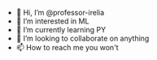 - 👋 Hi, I’m @professor-irelia
- 👀 I’m interested in ML
- 🌱 I’m currently learning PY
- 💞️ I’m looking to collaborate on anything 
- 📫 How to reach me you won't


<!---
professor-irelia/professor-irelia is a ✨ special ✨ repository because its `README.md` (this file) appears on your GitHub profile.
You can click the Preview link to take a look at your changes.
--->
